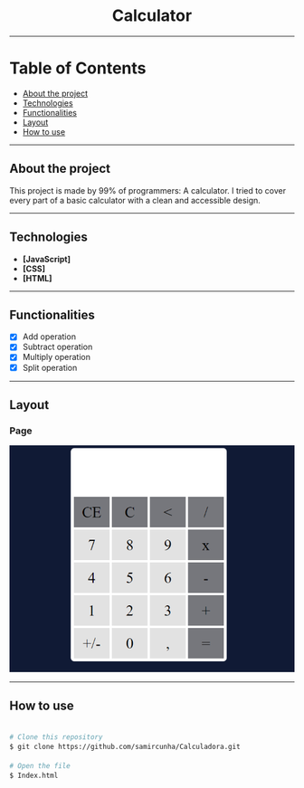 <h1 align="center"> 
  Calculator 
</h1>

---

Table of Contents
=================
<!--ts-->
  * [About the project](#-about-project)
  * [Technologies](#-technologies)
  * [Functionalities](#-functionalities)
  * [Layout](#-layout)
  * [How to use](#-how-to-use)
<!--te-->

---

## About the project <a name="-about-project" style="text-decoration:none"></a>

This project is made by 99% of programmers: A calculator. I tried to cover every part of a basic calculator with a clean and accessible design. 

---

## Technologies <a name="-technologies" style="text-decoration:none"></a>
  
- **[JavaScript]**
- **[CSS]**
- **[HTML]**
  
--- 

## Functionalities <a name="-functionalities" style="text-decoration:none"></a>
  
- [x] Add operation 
- [x] Subtract operation 
- [x] Multiply operation
- [x] Split operation 

---

## Layout <a name="-layout" style="text-decoration:none"></a>

### Page
<img src="./calculadora.png">

---

## How to use <a name="-how-to-use" style="text-decoration:none"></a>

```bash

# Clone this repository
$ git clone https://github.com/samircunha/Calculadora.git

# Open the file 
$ Index.html

```
